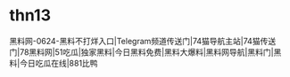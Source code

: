 # thn13
黑料网-0624-黑料不打烊入口|Telegram频道传送门|74猫导航主站|74猫传送门|78黑料网|51吃瓜|独家黑料|今日黑料免费|黑料大爆料|黑料网导航|黑料门|黑料|今日吃瓜在线|881比鸭
